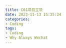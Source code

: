 ```yaml
---
title: C01项目立项
date: 2023-11-13 15:35:24
categories:
- Coding
tags:
- Coding
- Why Always Wechat
---
```

